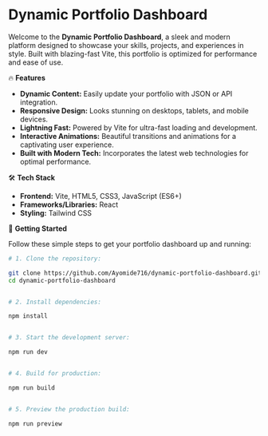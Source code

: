 # Dynamic Portfolio Dashboard

Welcome to the **Dynamic Portfolio Dashboard**, a sleek and modern platform designed to showcase your skills, projects, and experiences in style. Built with blazing-fast Vite, this portfolio is optimized for performance and ease of use.

🔥 **Features**

* **Dynamic Content:** Easily update your portfolio with JSON or API integration.
* **Responsive Design:** Looks stunning on desktops, tablets, and mobile devices.
* **Lightning Fast:** Powered by Vite for ultra-fast loading and development.
* **Interactive Animations:** Beautiful transitions and animations for a captivating user experience.
* **Built with Modern Tech:** Incorporates the latest web technologies for optimal performance.

🛠️ **Tech Stack**

* **Frontend:** Vite, HTML5, CSS3, JavaScript (ES6+)
* **Frameworks/Libraries:** React
* **Styling:** Tailwind CSS

🚀 **Getting Started**

Follow these simple steps to get your portfolio dashboard up and running:

```sh
# 1. Clone the repository:

git clone https://github.com/Ayomide716/dynamic-portfolio-dashboard.git
cd dynamic-portfolio-dashboard


# 2. Install dependencies:

npm install


# 3. Start the development server:

npm run dev


# 4. Build for production:

npm run build


# 5. Preview the production build:

npm run preview
